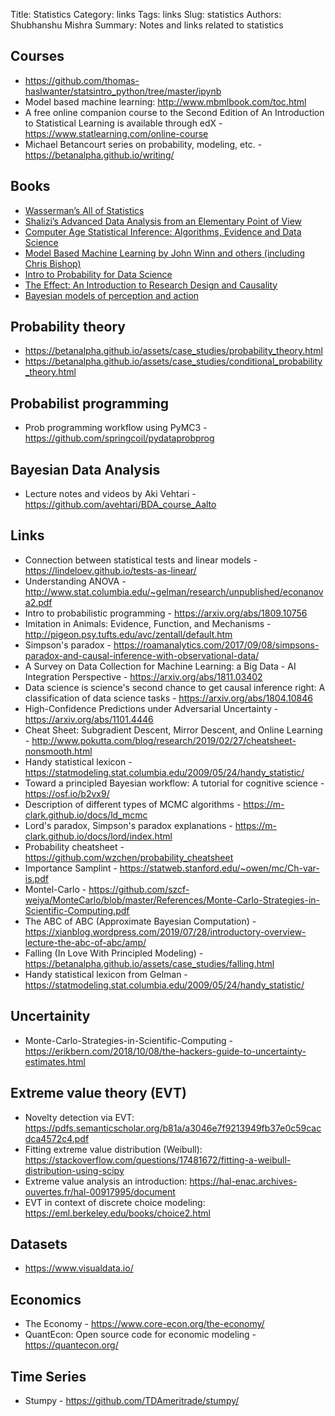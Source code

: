 Title: Statistics
Category: links
Tags: links
Slug: statistics
Authors: Shubhanshu Mishra
Summary: Notes and links related to statistics

## Courses

* https://github.com/thomas-haslwanter/statsintro_python/tree/master/ipynb
* Model based machine learning: http://www.mbmlbook.com/toc.html
* A free online companion course to the Second Edition of An Introduction to Statistical Learning is available through edX - https://www.statlearning.com/online-course
* Michael Betancourt series on probability, modeling, etc. - https://betanalpha.github.io/writing/

## Books

* [Wasserman’s All of Statistics](http://www.stat.cmu.edu/~larry/all-of-statistics/)
* [Shalizi’s Advanced Data Analysis from an Elementary Point of View](http://www.stat.cmu.edu/~cshalizi/ADAfaEPoV/ADAfaEPoV.pdf)
* [Computer Age Statistical Inference: Algorithms, Evidence and Data Science](https://web.stanford.edu/~hastie/CASI/)
* [Model Based Machine Learning by John Winn and others (including Chris Bishop)](http://www.mbmlbook.com/toc.html)
* [Intro to Probability for Data Science](https://probability4datascience.com/index.html)
* [The Effect: An Introduction to Research Design and Causality](https://theeffectbook.net/index.html)
* [Bayesian models of perception and action](https://www.cns.nyu.edu/malab/bayesianbook.html)

## Probability theory

* https://betanalpha.github.io/assets/case_studies/probability_theory.html
* https://betanalpha.github.io/assets/case_studies/conditional_probability_theory.html

## Probabilist programming

* Prob programming workflow using PyMC3 - https://github.com/springcoil/pydataprobprog

## Bayesian Data Analysis

* Lecture notes and videos by Aki Vehtari - https://github.com/avehtari/BDA_course_Aalto

## Links

* Connection between statistical tests and linear models - https://lindeloev.github.io/tests-as-linear/
* Understanding ANOVA - http://www.stat.columbia.edu/~gelman/research/unpublished/econanova2.pdf
* Intro to probabilistic programming - https://arxiv.org/abs/1809.10756
* Imitation in Animals: Evidence, Function, and Mechanisms - http://pigeon.psy.tufts.edu/avc/zentall/default.htm
* Simpson's paradox - https://roamanalytics.com/2017/09/08/simpsons-paradox-and-causal-inference-with-observational-data/
* A Survey on Data Collection for Machine Learning: a Big Data - AI Integration Perspective - https://arxiv.org/abs/1811.03402
* Data science is science's second chance to get causal inference right: A classification of data science tasks - https://arxiv.org/abs/1804.10846
* High-Confidence Predictions under Adversarial Uncertainty - https://arxiv.org/abs/1101.4446
* Cheat Sheet: Subgradient Descent, Mirror Descent, and Online Learning - http://www.pokutta.com/blog/research/2019/02/27/cheatsheet-nonsmooth.html
* Handy statistical lexicon - https://statmodeling.stat.columbia.edu/2009/05/24/handy_statistic/
* Toward a principled Bayesian workflow: A tutorial for cognitive science - https://osf.io/b2vx9/
* Description of different types of MCMC algorithms - https://m-clark.github.io/docs/ld_mcmc
* Lord's paradox, Simpson's paradox explanations - https://m-clark.github.io/docs/lord/index.html
* Probability cheatsheet - https://github.com/wzchen/probability_cheatsheet
* Importance Samplint - https://statweb.stanford.edu/~owen/mc/Ch-var-is.pdf
* Montel-Carlo - https://github.com/szcf-weiya/MonteCarlo/blob/master/References/Monte-Carlo-Strategies-in-Scientific-Computing.pdf
* The ABC of ABC (Approximate Bayesian Computation) - https://xianblog.wordpress.com/2019/07/28/introductory-overview-lecture-the-abc-of-abc/amp/
* Falling (In Love With Principled Modeling) - https://betanalpha.github.io/assets/case_studies/falling.html
* Handy statistical lexicon from Gelman - https://statmodeling.stat.columbia.edu/2009/05/24/handy_statistic/

## Uncertainity

* Monte-Carlo-Strategies-in-Scientific-Computing - https://erikbern.com/2018/10/08/the-hackers-guide-to-uncertainty-estimates.html

## Extreme value theory (EVT)

* Novelty detection via EVT: https://pdfs.semanticscholar.org/b81a/a3046e7f9213949fb37e0c59cacdca4572c4.pdf
* Fitting extreme value distribution (Weibull): https://stackoverflow.com/questions/17481672/fitting-a-weibull-distribution-using-scipy
* Extreme value analysis an introduction: https://hal-enac.archives-ouvertes.fr/hal-00917995/document
* EVT in context of discrete choice modeling: https://eml.berkeley.edu/books/choice2.html


## Datasets

* https://www.visualdata.io/


## Economics

* The Economy - https://www.core-econ.org/the-economy/
* QuantEcon: Open source code for economic modeling - https://quantecon.org/

## Time Series

* Stumpy - https://github.com/TDAmeritrade/stumpy/